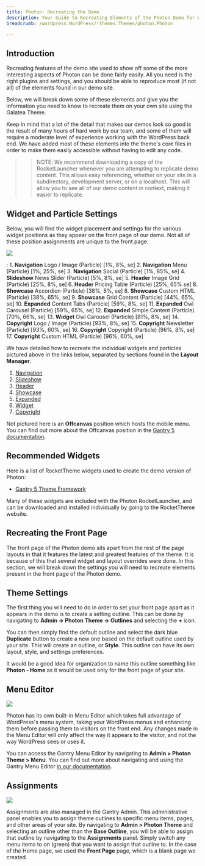 ```yaml
---
title: Photon: Recreating the Demo
description: Your Guide to Recreating Elements of the Photon Demo for WordPress
breadcrumb: /wordpress:WordPress/!themes:Themes/photon:Photon

---
```


Introduction
-----

Recreating features of the demo site used to show off some of the more interesting aspects of Photon can be done fairly easily. All you need is the right plugins and settings, and you should be able to reproduce most (if not all) of the elements found in our demo site.

Below, we will break down some of these elements and give you the information you need to know to recreate them on your own site using the Galatea Theme.

Keep in mind that a lot of the detail that makes our demos look so good is the result of many hours of hard work by our team, and some of them will require a moderate level of experience working with the WordPress back end. We have added most of these elements into the theme's core files in order to make them easily accessible without having to edit any code.

>> NOTE: We recommend downloading a copy of the RocketLauncher whenever you are attempting to replicate demo content. This allows easy referencing, whether on your site in a subdirectory, development server, or on a localhost. This will allow you to see all of our demo content in context, making it easier to replicate.

Widget and Particle Settings
-----

Below, you will find the widget placement and settings for the various widget positions as they appear on the front page of our demo. Not all of these position assignments are unique to the front page.

![](assets/photon2.jpeg)

:   1. **Navigation** Logo / Image (Particle) [1%, 8%, se]
    2. **Navigation** Menu (Particle) [1%, 25%, se]
    3. **Navigation** Social (Particle) [1%, 85%, se]
    4. **Slideshow** News Slider (Particle) [5%, 8%, se]
    5. **Header** Image Grid (Particle) [25%, 8%, se]
    6. **Header** Pricing Table (Particle) [25%, 65% se]
    8. **Showcase** Accordion (Particle) [38%, 8%, se]
    8. **Showcase** Custom HTML (Particle) [38%, 65%, se]
    9. **Showcase** Grid Content (Particle) [44%, 65%, se]
    10. **Expanded** Content Tabs (Particle) [59%, 8%, se]
    11. **Expanded** Owl Carousel (Particle) [59%, 65%, se]
    12. **Expanded** Simple Content (Particle) [70%, 66%, se]
    13. **Widget** Owl Carousel (Particle) [81%, 8%, se]
    14. **Copyright** Logo / Image (Particle) [93%, 8%, se]
    15. **Copyright** Newsletter (Particle) [93%, 60%, se]
    16. **Copyright** Copyright (Particle) [96%, 8%, se]
    17. **Copyright** Custom HTML (Particle) [96%, 60%, se]


We have detailed how to recreate the individual widgets and particles pictured above in the links below, separated by sections found in the **Layout Manager**.

1. [Navigation](demo_navigation.md)
2. [Slideshow](demo_slideshow.md)
3. [Header](demo_header.md)
4. [Showcase](demo_showcase.md)
5. [Expanded](demo_expanded.md)
6. [Widget](demo_widget.md)
7. [Copyright](demo_copyright.md)

Not pictured here is an **Offcanvas** position which hosts the mobile menu. You can find out more about the Offcanvas position in the [Gantry 5 documentation](http://docs.gantry.org/gantry5/configure/layout-manager#offcanvas-section).

Recommended Widgets
-----

Here is a list of RocketTheme widgets used to create the demo version of Photon:

* [Gantry 5 Theme Framework](http://gantry.org/)

Many of these widgets are included with the Photon RocketLauncher, and can be downloaded and installed individually by going to the RocketTheme website.

Recreating the Front Page
-----

The front page of the Photon demo sits apart from the rest of the page layouts in that it features the latest and greatest features of the theme. It is because of this that several widget and layout overrides were done. In this section, we will break down the settings you will need to recreate elements present in the front page of the Photon demo.

Theme Settings
-----

The first thing you will need to do in order to set your front page apart as it appears in the demo is to create a setting outline. This can be done by navigating to **Admin -> Photon Theme -> Outlines** and selecting the **+** icon.

You can then simply find the default outline and select the dark blue **Duplicate** button to create a new one based on the default outline used by your site. This will create an outline, or **Style**. This outline can have its own layout, style, and settings preferences.

It would be a good idea for organization to name this outline something like **Photon - Home** as it would be used only for the front page of your site.

Menu Editor
-----

![](assets/menu_1.png)

Photon has its own built-in Menu Editor which takes full advantage of WordPress's menu system, taking your WordPress menus and enhancing them before passing them to visitors on the front end. Any changes made in the Menu Editor will only affect the way it appears to the visitor, and not the way WordPress sees or uses it.

You can access the Gantry Menu Editor by navigating to **Admin > Photon Theme > Menu**. You can find out more about navigating and using the Gantry Menu Editor [in our documentation](http://docs.gantry.org/gantry5/configure/menu-editor).

Assignments
-----

![](assets/assignments_1.png)

Assignments are also managed in the Gantry Admin. This administrative panel enables you to assign theme outlines to specific menu items, pages, and other areas of your site. By navigating to **Admin > Photon Theme** and selecting an outline other than the **Base Outline**, you will be able to assign that outline by navigating to the **Assignments** panel. Simply switch any menu items to on (green) that you want to assign that outline to. In the case of the Home page, we used the **Front Page** page, which is a blank page we created.
